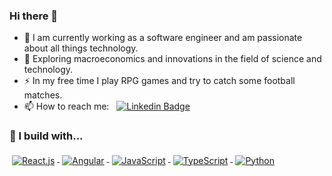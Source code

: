 ### Hi there 👋

- 🔭 I am currently working as a software engineer and am passionate about all things technology.
- 🌱 Exploring macroeconomics and innovations in the field of science and technology.
- ⚡ In my free time I play RPG games and try to catch some football matches.
- 📫 How to reach me: &nbsp; [![Linkedin Badge](https://img.shields.io/badge/debasish--patnaik-blue?logo=linkedin&logoColor=white)](https://www.linkedin.com/in/debasish-patnaik)

### 🚧 I build with...

<p>
  <a href="https://react.dev/">
    <img src="https://img.shields.io/badge/React-20232A?style=for-the-badge&logo=react&logoColor=61DAFB" alt="React.js" style="vertical-align:top; margin:4px">
  </a>

 <a href="https://angular.io/">
    <img src="https://img.shields.io/badge/Angular-DD0031?style=for-the-badge&logo=angular&logoColor=white" alt="Angular" style="vertical-align:top; margin:4px">
  </a>

  <a href="https://developer.mozilla.org/en-US/docs/Web/JavaScript">
    <img src="https://img.shields.io/badge/JavaScript-323330?style=for-the-badge&logo=javascript&logoColor=F7DF1E" alt="JavaScript" style="vertical-align:top; margin:4px">
  </a>

  <a href="https://www.typescriptlang.org/">
    <img src="https://img.shields.io/badge/TypeScript-007ACC?style=for-the-badge&logo=typescript&logoColor=white" alt="TypeScript" style="vertical-align:top; margin:4px">
  </a>

  <a href="https://www.python.org/">
    <img src="https://img.shields.io/badge/python-3670A0?style=for-the-badge&logo=python&logoColor=ffdd54" alt="Python" style="vertical-align:top; margin:4px">
  </a>


</p>
